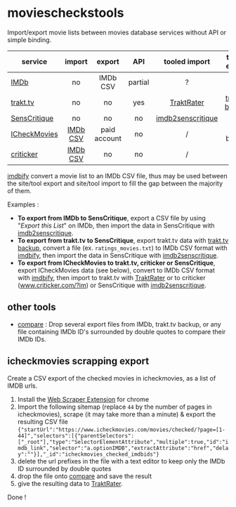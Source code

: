 # moviescheckstools

Import/export movie lists between movies database services without API or simple binding.

| service | import | export | API | tooled import | tooled export |
|---------|:------:|:------:|:---:|:-------------:|:-------------:|
| [IMDb](http://imdb.com)  | no | IMDb CSV | partial | ? | / |
| [trakt.tv](http://trakt.tv) | no | no | yes | [TraktRater][traktrater] | [trakt.tv backup][ttvbackup] |
| [SensCritique](http://senscritique.com) | no | no | no | [imdb2senscritique][imdb2sc] | ? |
| [ICheckMovies](http://icheckmovies.com) | [IMDb CSV][icmexp] | paid account | no | / | (see below) |
| [criticker](http://criticker.com) | [IMDb CSV](crtexp) | no | no | / | ? |

[imdbify]: https://github.com/nliautaud/imdbify
[imdb2sc]: https://github.com/nliautaud/imdb2senscritique
[ttvbackup]: http://eclectide.com/blog/2014/08/12/trakt-tv-backup/
[traktrater]: https://github.com/damienhaynes/TraktRater

[icmexp]: http://www.icheckmovies.com/import/imdbvotes
[crtexp]: http://www.criticker.com/?im


[imdbify][imdbify] convert a movie list to an IMDb CSV file, thus may be used between the site/tool export and site/tool import to fill the gap between the majority of them.

Examples :

- **To export from IMDb to SensCritique**, export a CSV file by using "*Export this List*" on IMDb, then import the data in SensCritique with [imdb2senscritique][imdb2sc].
- **To export from trakt.tv to SensCritique**, export trakt.tv data with [trakt.tv backup][ttvbackup], convert a file (ex. ``ratings_movies.txt``) to IMDb CSV format with [imdbify][imdbify], then import the data in SensCritique with [imdb2senscritique][imdb2sc].
- **To export from ICheckMovies to trakt.tv, criticker or SensCritique**, export ICheckMovies data (see below), convert to IMDb CSV format with [imdbify][imdbify], then import to trakt.tv with [TraktRater][traktrater] or to criticker (www.criticker.com/?im) or SensCritique with [imdb2senscritique][imdb2sc].

## other tools

- [compare](https://rawgit.com/nliautaud/moviescheckstools/master/compare.html) : Drop several export files from IMDb, trakt.tv backup, or any file containing IMDb ID's surrounded by double quotes to compare their IMDb IDs. 

## icheckmovies scrapping export

Create a CSV export of the checked movies in icheckmovies, as a list of IMDB urls.

1. Install the [Web Scraper Extension](webscraper.io) for chrome
1. Import the following sitemap (replace ``44`` by the number of pages in icheckmovies), scrape (it may take more than a minute) & export the resulting CSV file  
``{"startUrl":"https://www.icheckmovies.com/movies/checked/?page=[1-44]","selectors":[{"parentSelectors":["_root"],"type":"SelectorElementAttribute","multiple":true,"id":"imdb_link","selector":"a.optionIMDB","extractAttribute":"href","delay":""}],"_id":"icheckmovies_checked_imdbids"}``
3. delete the url prefixes in the file with a text editor to keep only the IMDb ID surrounded by double quotes
4. drop the file onto [compare](#imdbify) and save the result
5. give the resulting data to [TraktRater][traktrater].

Done !

